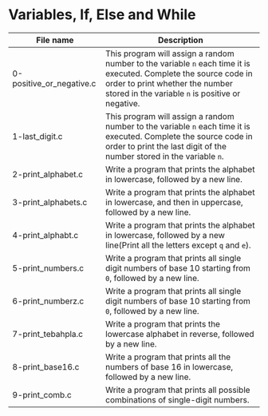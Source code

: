 # Variables, If, Else and While

| File name                | Description                                                                                                                                                                                              |
| ------------------------ | -------------------------------------------------------------------------------------------------------------------------------------------------------------------------------------------------------- |
| 0-positive_or_negative.c | This program will assign a random number to the variable `n` each time it is executed. Complete the source code in order to print whether the number stored in the variable `n` is positive or negative. |
| 1-last_digit.c           | This program will assign a random number to the variable `n` each time it is executed. Complete the source code in order to print the last digit of the number stored in the variable `n`.               |
| 2-print_alphabet.c       | Write a program that prints the alphabet in lowercase, followed by a new line.                                                                                                                           |
| 3-print_alphabets.c      | Write a program that prints the alphabet in lowercase, and then in uppercase, followed by a new line.                                                                                                    |
| 4-print_alphabt.c        | Write a program that prints the alphabet in lowercase, followed by a new line(Print all the letters except `q` and `e`).                                                                                 |
| 5-print_numbers.c        | Write a program that prints all single digit numbers of base 10 starting from `0`, followed by a new line.                                                                                               |
| 6-print_numberz.c        | Write a program that prints all single digit numbers of base 10 starting from `0`, followed by a new line.                                                                                               |
| 7-print_tebahpla.c       | Write a program that prints the lowercase alphabet in reverse, followed by a new line.                                                                                                                   |
| 8-print_base16.c         | Write a program that prints all the numbers of base 16 in lowercase, followed by a new line.                                                                                                             |
| 9-print_comb.c           | Write a program that prints all possible combinations of single-digit numbers.                                                                                                                           |
